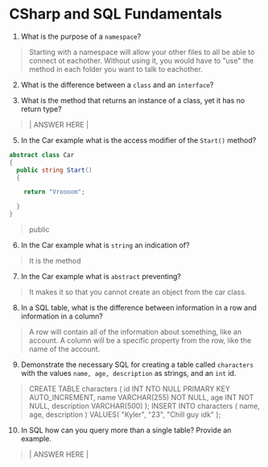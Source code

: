 # CSharp and SQL Fundamentals
01. What is the purpose of a `namespace`?

  > Starting with a namespace will allow your other files to all be able to connect ot eachother. Without using it, you would have to "use" the method in each folder you want to talk to eachother.

02. What is the difference between a `class` and an `interface`?

  > 

03. What is the method that returns an instance of a class, yet it has no return type?

  > | ANSWER HERE |

05. In the Car example what is the access modifier of the `Start()` method?

  ```c#
  abstract class Car
  {
    public string Start()
    {

      return "Vroooom";

    }
  }
  ```

  > public

06. In the Car example what is `string` an indication of?

  > It is the method

07. In the Car example what is `abstract` preventing?

  > It makes it so that you cannot create an object from the car class.

08. In a SQL table, what is the difference between information in a row and information in a column?

  > A row will contain all of the information about something, like an account. A column will be a specific property from the row, like the name of the account.

09. Demonstrate the necessary SQL for creating a table called `characters` with the values `name, age, description` as strings, and an `int` id.

  > CREATE TABLE characters (
  > id INT NTO NULL PRIMARY KEY AUTO_INCREMENT,
  > name VARCHAR(255) NOT NULL,
  > age INT NOT NULL,
  > description VARCHAR(500)
  > );
  > INSERT INTO
  > characters (
  > name,
  > age,
  > description
  > )
  > VALUES(
  > "Kyler",
  > "23",
  > "Chill guy idk"
  >  );

10. In SQL how can you query more than a single table? Provide an example.

  > | ANSWER HERE |
